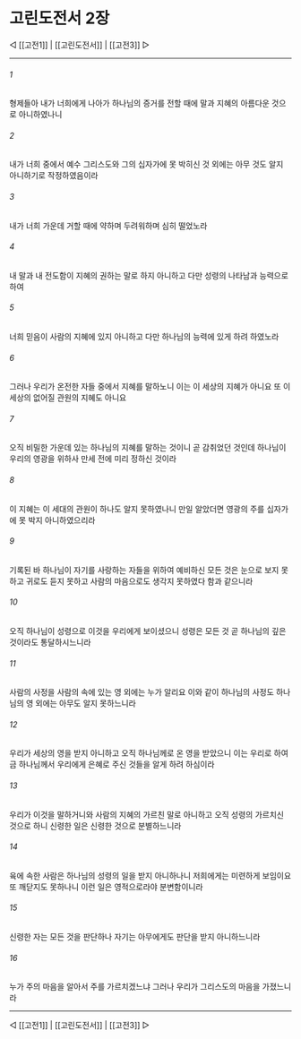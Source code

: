 # 고린도전서 2장

◁ [[고전1]] | [[고린도전서]] | [[고전3]] ▷
***

###### 1
형제들아 내가 너희에게 나아가 하나님의 증거를 전할 때에 말과 지혜의 아름다운 것으로 아니하였나니

###### 2
내가 너희 중에서 예수 그리스도와 그의 십자가에 못 박히신 것 외에는 아무 것도 알지 아니하기로 작정하였음이라

###### 3
내가 너희 가운데 거할 때에 약하며 두려워하며 심히 떨었노라

###### 4
내 말과 내 전도함이 지혜의 권하는 말로 하지 아니하고 다만 성령의 나타남과 능력으로 하여

###### 5
너희 믿음이 사람의 지혜에 있지 아니하고 다만 하나님의 능력에 있게 하려 하였노라

###### 6
그러나 우리가 온전한 자들 중에서 지혜를 말하노니 이는 이 세상의 지혜가 아니요 또 이 세상의 없어질 관원의 지혜도 아니요

###### 7
오직 비밀한 가운데 있는 하나님의 지혜를 말하는 것이니 곧 감취었던 것인데 하나님이 우리의 영광을 위하사 만세 전에 미리 정하신 것이라

###### 8
이 지혜는 이 세대의 관원이 하나도 알지 못하였나니 만일 알았더면 영광의 주를 십자가에 못 박지 아니하였으리라

###### 9
기록된 바 하나님이 자기를 사랑하는 자들을 위하여 예비하신 모든 것은 눈으로 보지 못하고 귀로도 듣지 못하고 사람의 마음으로도 생각지 못하였다 함과 같으니라

###### 10
오직 하나님이 성령으로 이것을 우리에게 보이셨으니 성령은 모든 것 곧 하나님의 깊은 것이라도 통달하시느니라

###### 11
사람의 사정을 사람의 속에 있는 영 외에는 누가 알리요 이와 같이 하나님의 사정도 하나님의 영 외에는 아무도 알지 못하느니라

###### 12
우리가 세상의 영을 받지 아니하고 오직 하나님께로 온 영을 받았으니 이는 우리로 하여금 하나님께서 우리에게 은혜로 주신 것들을 알게 하려 하심이라

###### 13
우리가 이것을 말하거니와 사람의 지혜의 가르친 말로 아니하고 오직 성령의 가르치신 것으로 하니 신령한 일은 신령한 것으로 분별하느니라

###### 14
육에 속한 사람은 하나님의 성령의 일을 받지 아니하나니 저희에게는 미련하게 보임이요 또 깨닫지도 못하나니 이런 일은 영적으로라야 분변함이니라

###### 15
신령한 자는 모든 것을 판단하나 자기는 아무에게도 판단을 받지 아니하느니라

###### 16
누가 주의 마음을 알아서 주를 가르치겠느냐 그러나 우리가 그리스도의 마음을 가졌느니라

***
◁ [[고전1]] | [[고린도전서]] | [[고전3]] ▷